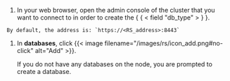 1. In your web browser, open the admin console of the cluster that you want to connect to in order to create the { { < field "db_type"  > } }.

<!-- When shortcodes can run in embeds, fix field shrotcode above. -->

    By default, the address is: `https://<RS_address>:8443`

1. In **databases**, click {{< image filename="/images/rs/icon_add.png#no-click" alt="Add" >}}.

    If you do not have any databases on the node, you are prompted to create a database.